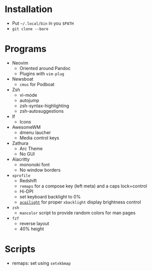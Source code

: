 # Installation

- Put `~/.local/bin` in you `$PATH`
- `git clone --bare`

# Programs 

- Neovim
    - Oriented around Pandoc
    - Plugins with `vim-plug`
- Newsboat
    - `cmus` for Podboat
- Zsh
    - vi-mode
    - autojump
    - zsh-syntax-highlighting
    - zsh-autosuggestions
- lf
    - Icons
- AwesomeWM
    - dmenu laucher
    - Media control keys
- Zathura
    - Arc Theme
    - No GUI
- Alacritty
    - mononoki font
    - No window borders
- `xprofile`
    - Redshift
    - `remaps` for a compose key (left meta) and a caps lock=control
    - Hi-DPI
    - set keyboard backlight to 0%
    - [`acpilight`](https://gitlab.com/wavexx/acpilight) for proper `xbacklight` display brightness control 
- `zsh`
    - `mancolor` script to provide random colors for man pages
- `fzf`
    - reverse layout
    - 40% height 

# Scripts

- remaps: set using `setxkbmap`
